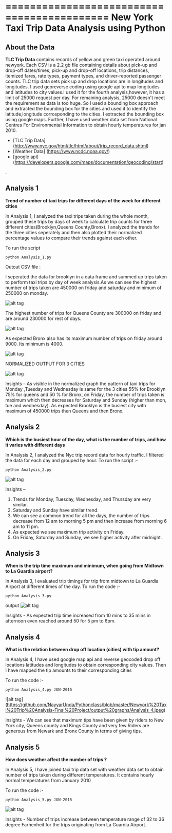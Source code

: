 ===========================================
New York Taxi Trip Data Analysis using  Python
===========================================

## About the Data

**TLC Trip Data** contains records of yellow and green taxi operated around newyork. Each CSV is a 2.2 gb file containing details about pick-up and drop-off dates/times, pick-up and drop-off locations, trip distances, itemized fares, rate types, payment types, and driver-reported passenger counts. TLC trip data sets pick up and drop locations are in longitudes and longitudes. I used georeverse coding using google api to map longitudes and latitudes to city values.I used it for the fourth analysis,however, it has a limit of 25000 request per day. For remaining analysis, 25000 doesn't meet the requirement as data is too huge. So I used a bounding box approach and extracted the bounding box for the cities and used it to identify the latitude,longitude corrosponding to the cities. I extracted the bounding box using google maps. Further, I have used weather data set from National Centres For Environmental Information to obtain hourly temperatures for jan 2010. 

- [TLC Trip Data] (http://www.nyc.gov/html/tlc/html/about/trip_record_data.shtml)
- [Weather Data] (https://www.ncdc.noaa.gov/)
- [google api] (https://developers.google.com/maps/documentation/geocoding/start)

.

## Analysis 1

**Trend of number of taxi trips for different days of the week for different cities**

In Analysis 1, I analyzed the taxi trips taken during the whole month, grouped these trips by days of week to calculate trip counts for three different cities(Brooklyn,Queens County,Bronx). I analyzed the trends for the three cities seperately and then also plotted their normalized percentage values to compare their trends against each other. 

To run the script
```
python Analysis_1.py 
```

Outout CSV file :

I seperated the data for brooklyn in a data frame and summed up  trips taken to perform taxi trips by day of week analysis.As we can see the highest number of trips taken are 450000 on friday and saturday and minimum of 250000 on monday.

![alt tag]( https://github.com/NayyarUnda/Pythonclass/blob/master/Newyork%20Taxi%20Trip%20Analysis-Final%20Project/output%20graphs/Brooklyn_analysis1.jpeg)

The highest number of trips for Queens County are 300000 on friday and are around 230000 for rest of days.

![alt tag]( https://github.com/NayyarUnda/Pythonclass/blob/master/Newyork%20Taxi%20Trip%20Analysis-Final%20Project/output%20graphs/queens_analysis1.jpeg)

As expected Bronx also has its maximum number of trips on friday around 9000. Its minimum is 4000.

![alt tag](https://github.com/NayyarUnda/Pythonclass/blob/master/Newyork%20Taxi%20Trip%20Analysis-Final%20Project/output%20graphs/Bronx_analysis1.jpeg)

NORMALIZED OUTPUT FOR 3 CITIES

![alt tag](https://github.com/NayyarUnda/Pythonclass/blob/master/Newyork%20Taxi%20Trip%20Analysis-Final%20Project/output%20graphs/analysis1.jpg)

Insights – As visible in the normalized graph the pattern of taxi trips for Monday ,Tuesday and Wednesday is same for the 3 cities 55% for Brooklyn 75% for queens and 50 % for Bronx, on Friday, the number of trips taken is maximum which then decreases for Saturday and Sunday (higher than mon, tue and wednesday).
As expected Brooklyn is the busiest city with maximum of 450000 trips then Queens and then Bronx.



## Analysis 2

**Which is the busiest hour of the day, what is the number of trips, and how it varies with different days**

In Analysis 2, I analyzed the Nyc trip record data for hourly traffic. I filtered the data for each day and grouped by hour.
To run the script :-
```  
python Analysis_2.py 
```

![alt tag]( https://github.com/NayyarUnda/Pythonclass/blob/master/Newyork%20Taxi%20Trip%20Analysis-Final%20Project/output%20graphs/Analysis_2.jpeg)


Insights – 
1. Trends for Monday, Tuesday, Wednesday, and Thursday are very similar.
2. Saturday and Sunday have similar trend.
3. We can see a common trend for all the days, the number of trips decrease from 12 am to morning 5 pm and then increase from morning 6 am to 11 pm. 
4. As expected we see maximum trip activity on Friday.
5. On Friday, Saturday and Sunday, we see higher activity after midnight.


## Analysis 3

**When is the trip time maximum and minimum, when going from Midtown to La Guardia airport?**

In Analysis 3, I evaluated trip timings for trip from midtown to La Guardia Airport at different times of the day. 
To run the code :-
```
python Analysis_3.py
```

output
![alt tag]( https://github.com/NayyarUnda/Pythonclass/blob/master/Newyork%20Taxi%20Trip%20Analysis-Final%20Project/output%20graphs/Analysis_3.jpeg)

Insights - As expected trip time increased from 10 mins to 35 mins in afternoon even reached around 50 for 5 pm to 6pm.  

## Analysis 4

**What is the relation between drop off location (cities) with tip amount?**

In Analysis 4, I have used google map api and reverse geocoded drop off locations latitudes and longitudes to obtain corresponding city values. Then I have mapped the tip amounts to their corresponding cities


To run the code :-
```
python Analysis_4.py JUN-2015
```





  
 ![alt tag] (https://github.com/NayyarUnda/Pythonclass/blob/master/Newyork%20Taxi%20Trip%20Analysis-Final%20Project/output%20graphs/Analysis_4.jpeg)
 
 
 

Insights - We can see that maximum tips have been given by riders to New York city, Queens county and Kings County and very few Riders are generous from Newark and Bronx County in terms of giving tips.
 

## Analysis 5


**How does weather affect the number of trips ?**

In Analysis 5, I have joined taxi trip data set with weather data set to obtain number of trips taken during different temperatures. It contains hourly normal temperatures from January 2010


To run the code :-
```
python Analysis_5.py JUN-2015
```

![alt tag]( https://github.com/NayyarUnda/Pythonclass/blob/master/Newyork%20Taxi%20Trip%20Analysis-Final%20Project/output%20graphs/Analysis_5.jpeg)


Insights -  Number of trips increase between temperature range of 32 to 36 degree Farhenheit for the trips originating from La Guardia Airport.





